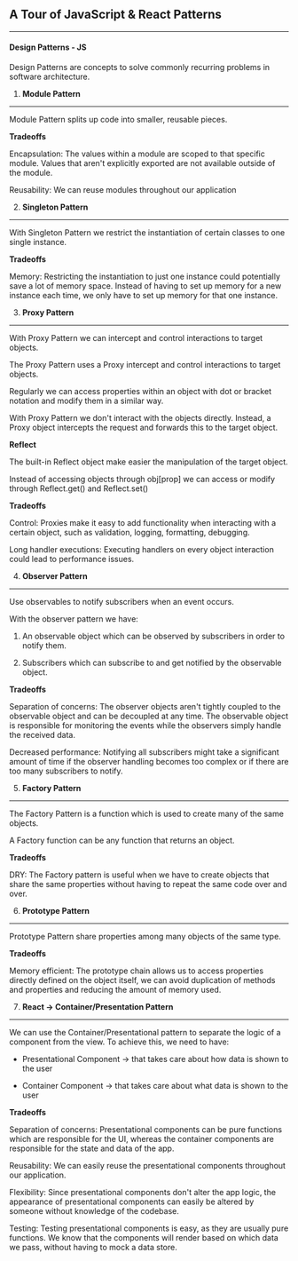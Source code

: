 ## A Tour of JavaScript & React Patterns

---

#### Design Patterns - JS

Design Patterns are concepts to solve commonly recurring problems in software architecture.

1. **Module Pattern**

---

Module Pattern splits up code into smaller, reusable pieces.

**Tradeoffs**

Encapsulation: The values within a module are scoped to that specific module. Values that aren't explicitly exported are not available outside of the module.

Reusability: We can reuse modules throughout our application

2. **Singleton Pattern**

---

With Singleton Pattern we restrict the instantiation of certain classes to one single instance.

**Tradeoffs**

Memory: Restricting the instantiation to just one instance could potentially save a lot of memory space. Instead of having to set up memory for a new instance each time, we only have to set up memory for that one instance.

3. **Proxy Pattern**

---

With Proxy Pattern we can intercept and control interactions to target objects.

The Proxy Pattern uses a Proxy intercept and control interactions to target objects.

Regularly we can access properties within an object with dot or bracket notation and modify them in a similar way.

With Proxy Pattern we don't interact with the objects directly. Instead, a Proxy object intercepts the request and forwards this to the target object.

**Reflect**

The built-in Reflect object make easier the manipulation of the target object.

Instead of accessing objects through obj[prop] we can access or modify through Reflect.get() and Reflect.set()

**Tradeoffs**

Control: Proxies make it easy to add functionality when interacting with a certain object, such as validation, logging, formatting, debugging.

Long handler executions: Executing handlers on every object interaction could lead to performance issues.

4. **Observer Pattern**

---

Use observables to notify subscribers when an event occurs.

With the observer pattern we have:

1. An observable object which can be observed by subscribers in order to notify them.

2. Subscribers which can subscribe to and get notified by the observable object.

**Tradeoffs**

Separation of concerns: The observer objects aren't tightly coupled to the observable object and can be decoupled at any time. The observable object is responsible for monitoring the events while the observers simply handle the received data.

Decreased performance: Notifying all subscribers might take a significant amount of time if the observer handling becomes too complex or if there are too many subscribers to notify.

5. **Factory Pattern**

---

The Factory Pattern is a function which is used to create many of the same objects.

A Factory function can be any function that returns an object.

**Tradeoffs**

DRY: The Factory pattern is useful when we have to create objects that share the same properties without having to repeat the same code over and over.

6. **Prototype Pattern**

---

Prototype Pattern share properties among many objects of the same type.

**Tradeoffs**

Memory efficient: The prototype chain allows us to access properties directly defined on the object itself, we can avoid duplication of methods and properties and reducing the amount of memory used.

7. **React -> Container/Presentation Pattern**

---

We can use the Container/Presentational pattern to separate the logic of a component from the view. To achieve this, we need to have:

- Presentational Component -> that takes care about how data is shown to the user

- Container Component -> that takes care about what data is shown to the user

**Tradeoffs**

Separation of concerns: Presentational components can be pure functions which are responsible for the UI, whereas the container components are responsible for the state and data of the app.

Reusability: We can easily reuse the presentational components throughout our application.

Flexibility: Since presentational components don't alter the app logic, the appearance of presentational components can easily be altered by someone without knowledge of the codebase.

Testing: Testing presentational components is easy, as they are usually pure functions. We know that the components will render based on which data we pass, without having to mock a data store.
